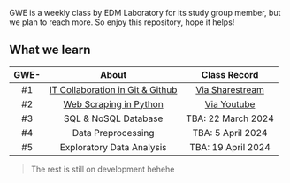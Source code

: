 GWE is a weekly class by EDM Laboratory for its study group member, but we plan to reach more. So enjoy this repository, hope it helps!

## What we learn
|GWE- |About|Class Record|
|:------:|:------:|:-------:|
| #1 | [IT Collaboration in Git & Github](https://github.com/lifeatedmlab/GWE-2024/tree/main/Modul%201%20-%20IT%20Collaboration) | [Via Sharestream](https://telkomuniversityofficial.sharepoint.com/:v:/s/TrainerEDE-G4-PublicClass/EVcK5otAeLNEhpYOvHGS7DcBt-Fu_y7VRX7HKthh40xhcA?e=FXNEpI&nav=eyJyZWZlcnJhbEluZm8iOnsicmVmZXJyYWxBcHAiOiJTdHJlYW1XZWJBcHAiLCJyZWZlcnJhbFZpZXciOiJTaGFyZURpYWxvZy1MaW5rIiwicmVmZXJyYWxBcHBQbGF0Zm9ybSI6IldlYiIsInJlZmVycmFsTW9kZSI6InZpZXcifX0%3D) |
| #2 | [Web Scraping in Python](https://github.com/lifeatedmlab/GWE-2024/tree/main/Modul%202%20-%20Data%20Scraping) | [Via Youtube](https://youtube.com/live/-e8v_UaOOEE?feature=share) |
| #3 | SQL & NoSQL Database | TBA: 22 March 2024 |
| #4 | Data Preprocessing | TBA: 5 April 2024 |
| #5 | Exploratory Data Analysis | TBA: 19 April 2024 |

> The rest is still on development hehehe
